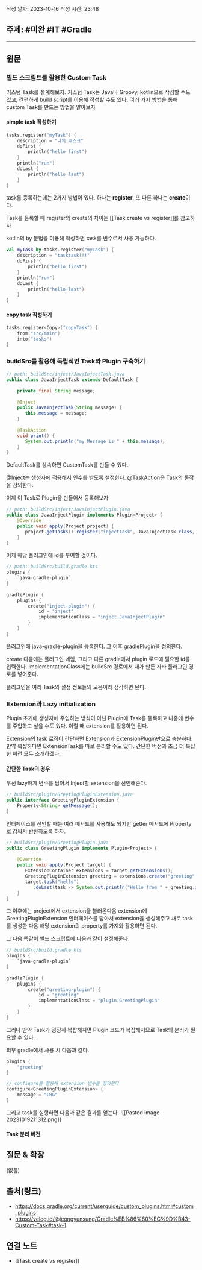 작성 날짜: 2023-10-16
작성 시간: 23:48

## 주제: #미완 #IT #Gradle 

----
## 원문
### 빌드 스크립트를 활용한 Custom Task

커스텀 Task를 설계해보자. 커스텀 Task는 Java나 Groovy, kotlin으로 작성할 수도 있고, 간편하게 build script를 이용해 작성할 수도 있다. 여러 가지 방법을 통해 custom Task를 만드는 방법을 알아보자

#### simple task 작성하기

```kotlin
tasks.register("myTask") {  
    description = "나의 태스크"  
    doFirst {  
        println("hello first")  
    }  
    println("run")  
    doLast {  
        println("hello last")  
    }  
}
```

task를 등록하는데는 2가지 방법이 있다. 하나는 **register**, 또 다른 하나는 **create**이다.

Task를 등록할 때 register와 create의 차이는 [[Task create vs register]]를 참고하자

kotlin의 by 문법을 이용해 작성하면 task를 변수로서 사용 가능하다.

```kotlin
val myTask by tasks.register("myTask") {  
    description = "tasktask!!!"  
    doFirst {  
        println("hello first")  
    }  
    println("run")  
    doLast {  
        println("hello last")  
    }  
}
```

#### copy task 작성하기

```kotlin
tasks.register<Copy>("copyTask") {  
    from("src/main")  
    into("tasks")  
}
```


### buildSrc를 활용해 독립적인 Task와 Plugin 구축하기
```java
// path: buildSrc/inject/JavaInjectTask.java
public class JavaInjectTask extends DefaultTask {  
  
    private final String message;  
  
    @Inject  
    public JavaInjectTask(String message) {  
       this.message = message;  
    }  
  
    @TaskAction  
    void print() {  
       System.out.println("my Message is " + this.message);  
    }  
}
```

DefaultTask를 상속하면 CustomTask를 만들 수 있다. 

@Inject는 생성자에 적용해서 인수를 받도록 설정한다.
@TaskAction은 Task의 동작을 정의한다.

이제 이 Task로 Plugin을 만들어서 등록해보자

```java
// path: buildSrc/inject/JavaInjectPlugin.java
public class JavaInjectPlugin implements Plugin<Project> {  
    @Override  
    public void apply(Project project) {  
       project.getTasks().register("injectTask", JavaInjectTask.class, "my task");  
    }  
}
```

이제 해당 플러그인에 id를 부여할 것이다.

```kotlin
// path: buildSrc/build.gradle.kts
plugins {  
    `java-gradle-plugin`  
}  
  
gradlePlugin {  
    plugins {  
        create("inject-plugin") {  
            id = "inject"  
            implementationClass = "inject.JavaInjectPlugin"  
        }  
    }
}
```

플러그인에 java-gradle-plugin을 등록한다. 그 이후
gradlePlugin을 정의한다.

create 다음에는 플러그인 네임, 그리고 다른 gradle에서 plugin 로드에 필요한 id를 입력한다.
implementationClass에는 buildSrc 경로에서 내가 만든 자바 플러그인 경로를 넣어준다.

플러그인을 여러 Task와 설정 정보들의 모음이라 생각하면 된다. 

### Extension과 Lazy initialization

Plugin 초기에 생성자에 주입하는 방식이 아닌 Plugin에 Task를 등록하고 나중에 변수를 주입하고 싶을 수도 있다. 이럴 때  extension를 활용하면 된다.

Extension의 task 로직이 간단하면 Extension과 ExtensionPlugin만으로 충분하다. 만약 복잡하다면 ExtensionTask를 따로 분리할 수도 있다. 간단한 버전과 조금 더 복잡한 버전 모두 소개하겠다.


#### 간단한 Task의 경우

우선 lazy하게 변수를 담아서 Inject할 extension을 선언해준다.

```java
// buildSrc/plugin/GreetingPluginExtension.java
public interface GreetingPluginExtension {  
    Property<String> getMessage();  
}
```

인터페이스를 선언할 때는 여러 메서드를 사용해도 되지만 getter 메서드에 Property로 감싸서 반환하도록 하자.

```java
// buildSrc/plugin/GreetingPlugin.java
public class GreetingPlugin implements Plugin<Project> {  
  
    @Override  
    public void apply(Project target) {  
       ExtensionContainer extensions = target.getExtensions();  
       GreetingPluginExtension greeting = extensions.create("greeting", GreetingPluginExtension.class);  
       target.task("hello")  
          .doLast(task -> System.out.println("Hello from " + greeting.getMessage().get() + "!"));  
    }  
}
```

그 이후에는 project에서 extension을 불러온다음 extension에 GreetingPluginExtension 인터페이스를 담아서 extension을 생성해주고 새로 task를 생성한 다음 해당 extension의 property를 가져와 활용하면 된다.

그 다음 똑같이 빌드 스크립트에 다음과 같이 설정해준다.
```kotlin
// buildSrc/build.gradle.kts
plugins {  
    `java-gradle-plugin`  
}  
  
gradlePlugin {  
    plugins {  
        create("greeting-plugin") {  
            id = "greeting"  
            implementationClass = "plugin.GreetingPlugin"  
        }  
    }
}
```

그러나 만약 Task가 굉장히 복잡해지면 Plugin 코드가 복잡해지므로 Task의 분리가 필요할 수 있다.

외부 gradle에서 사용 시 다음과 같다.
```kotlin
plugins {
	"greeting"
}

// configure를 활용해 extension 변수를 정의한다
configure<GreetingPluginExtension> {  
    message = "LHG"  
}
```

그리고 task를 실행하면 다음과 같은 결과를 얻는다.
![[Pasted image 20231019211312.png]]

#### Task 분리 버전

## 질문 & 확장

(없음)

## 출처(링크)
- https://docs.gradle.org/current/userguide/custom_plugins.html#custom_plugins
- https://velog.io/@jeongyunsung/Gradle%EB%86%80%EC%9D%B43-Custom-Task#task-1
## 연결 노트
- [[Task create vs register]]










